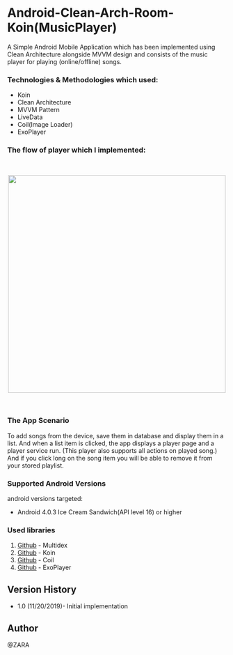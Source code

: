 # Android-Clean-Arch-Room-Koin(MusicPlayer)

A Simple Android Mobile Application which has been implemented using Clean Architecture alongside MVVM design
and consists of the music player for playing (online/offline) songs.


### Technologies & Methodologies which used:

- Koin
- Clean Architecture
- MVVM Pattern
- LiveData
- Coil(Image Loader)
- ExoPlayer


### The flow of player which I implemented:

<br>
<p align="center">
  <img src="https://github.com/ZahraHeydari/MusicPlayer/blob/master/diagram.png" width="500"/>
</p>
<br>


### The App Scenario

To add songs from the device, save them in database and display them in a list. And when a list item
is clicked, the app displays a player page and a player service run. (This player also supports all actions on played song.)
And if you click long on the song item you will be able to remove it from your stored playlist.


### Supported Android Versions

android versions targeted:

- Android 4.0.3 Ice Cream Sandwich(API level 16) or higher


### Used libraries

1. [Github](https://github.com/casidiablo/multidex) - Multidex
2. [Github](https://github.com/InsertKoinIO/koin) - Koin
3. [Github](https://github.com/coil-kt/coil) - Coil
4. [Github](https://github.com/google/ExoPlayer) - ExoPlayer


## Version History

* 1.0 (11/20/2019)- Initial implementation


## Author
@ZARA